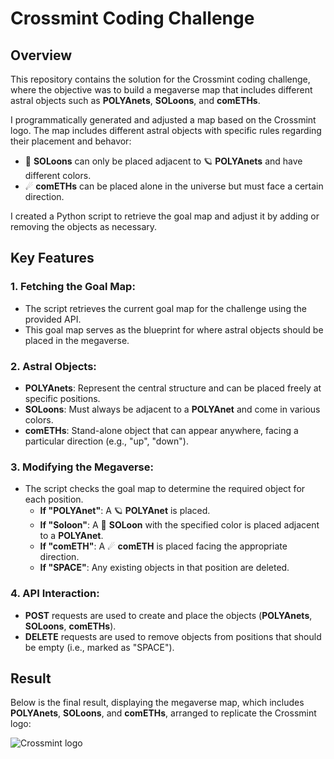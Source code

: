 # Crossmint Coding Challenge

## Overview

This repository contains the solution for the Crossmint coding challenge, where the objective was to build a megaverse map that includes different astral objects such as **POLYAnets**, **SOLoons**, and **comETHs**.

I programmatically generated and adjusted a map based on the Crossmint logo. The map includes different astral objects with specific rules regarding their placement and behavor:

- 🌙 **SOLoons** can only be placed adjacent to 🪐 **POLYAnets** and have different colors.
- ☄ **comETHs** can be placed alone in the universe but must face a certain direction.

I created a Python script to retrieve the goal map and adjust it by adding or removing the objects as necessary.

## Key Features

### 1. **Fetching the Goal Map:**
- The script retrieves the current goal map for the challenge using the provided API.
- This goal map serves as the blueprint for where astral objects should be placed in the megaverse.

### 2. **Astral Objects:**
- **POLYAnets**: Represent the central structure and can be placed freely at specific positions.
- **SOLoons**: Must always be adjacent to a **POLYAnet** and come in various colors.
- **comETHs**: Stand-alone object that can appear anywhere, facing a particular direction (e.g., "up", "down").

### 3. **Modifying the Megaverse:**
- The script checks the goal map to determine the required object for each position.
  - **If "POLYAnet"**: A 🪐 **POLYAnet** is placed.
  - **If "Soloon"**: A 🌙 **SOLoon** with the specified color is placed adjacent to a **POLYAnet**.
  - **If "comETH"**: A ☄ **comETH** is placed facing the appropriate direction.
  - **If "SPACE"**: Any existing objects in that position are deleted.

### 4. **API Interaction:**
- **POST** requests are used to create and place the objects (**POLYAnets**, **SOLoons**, **comETHs**).
- **DELETE** requests are used to remove objects from positions that should be empty (i.e., marked as "SPACE").

## Result

Below is the final result, displaying the megaverse map, which includes **POLYAnets**, **SOLoons**, and **comETHs**, arranged to replicate the Crossmint logo:

![Crossmint logo](https://github.com/user-attachments/assets/61c41d68-4e26-4f00-b759-29e1a8222372)

